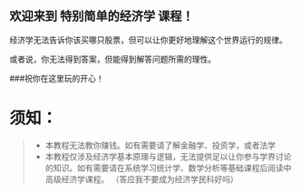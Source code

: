 ## 欢迎来到 **特别简单的经济学** 课程！

经济学无法告诉你该买哪只股票，但可以让你更好地理解这个世界运行的规律。

或者说，你无法得到答案，但能得到解答问题所需的理性。

###祝你在这里玩的开心！

# 须知：
>* 本教程无法教你赚钱。如有需要请了解金融学、投资学，或者法学
>* 本教程仅涉及经济学基本原理与逻辑，无法提供足以让你参与学界讨论的知识。如有需要请在系统学习统计学、数学分析等基础课程后阅读中高级经济学课程。
（答应我不要成为经济学民科好吗）
